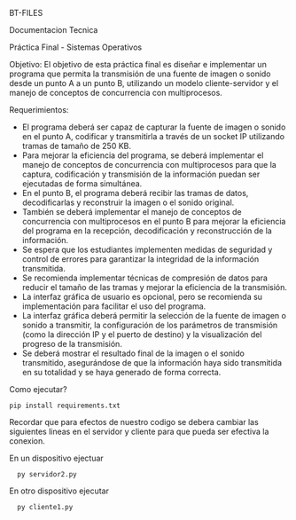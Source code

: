 BT-FILES

Documentacion Tecnica

  Práctica Final - Sistemas Operativos

Objetivo:
El objetivo de esta práctica final es diseñar e implementar un programa que permita la transmisión de una fuente de imagen o sonido desde un punto A a un punto B, utilizando un modelo cliente-servidor y el manejo de conceptos de concurrencia con multiprocesos.

Requerimientos:
- El programa deberá ser capaz de capturar la fuente de imagen o sonido en el punto A, codificar y transmitirla a través de un socket IP utilizando tramas de tamaño de 250 KB.
- Para mejorar la eficiencia del programa, se deberá implementar el manejo de conceptos de concurrencia con multiprocesos para que la captura, codificación y transmisión de la información puedan ser ejecutadas de forma simultánea.
- En el punto B, el programa deberá recibir las tramas de datos, decodificarlas y reconstruir la imagen o el sonido original.
- También se deberá implementar el manejo de conceptos de concurrencia con multiprocesos en el punto B para mejorar la eficiencia del programa en la recepción, decodificación y reconstrucción de la información.
- Se espera que los estudiantes implementen medidas de seguridad y control de errores para garantizar la integridad de la información transmitida.
- Se recomienda implementar técnicas de compresión de datos para reducir el tamaño de las tramas y mejorar la eficiencia de la transmisión.
- La interfaz gráfica de usuario es opcional, pero se recomienda su implementación para facilitar el uso del programa.
- La interfaz gráfica deberá permitir la selección de la fuente de imagen o sonido a transmitir, la configuración de los parámetros de transmisión (como la dirección IP y el puerto de destino) y la visualización del progreso de la transmisión.
- Se deberá mostrar el resultado final de la imagen o el sonido transmitido, asegurándose de que la información haya sido transmitida en su totalidad y se haya generado de forma correcta.

Como ejecutar?

    pip install requirements.txt

Recordar que para efectos de nuestro codigo se debera cambiar las siguientes lineas en el servidor y cliente para que pueda ser efectiva la conexion.   

    
En un dispositivo ejectuar
   
      py servidor2.py      

En otro dispositivo ejecutar
    
      py cliente1.py
